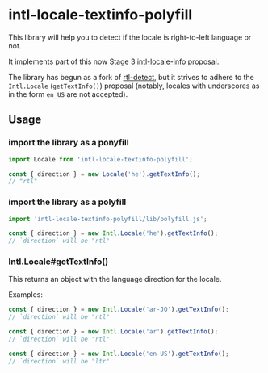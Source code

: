 # intl-locale-textinfo-polyfill

This library will help you to detect if the locale is right-to-left language or not.

It implements part of this now Stage 3 [intl-locale-info proposal](https://github.com/tc39/proposal-intl-locale-info).

The library has begun as a fork of [rtl-detect](https://github.com/shadiabuhilal/rtl-detect),
but it strives to adhere to the `Intl.Locale` (`getTextInfo()`) proposal (notably,
locales with underscores as in the form `en_US` are not accepted).

## Usage

### import the library as a ponyfill

```js
import Locale from 'intl-locale-textinfo-polyfill';

const { direction } = new Locale('he').getTextInfo();
// "rtl"
```

### import the library as a polyfill

```js
import 'intl-locale-textinfo-polyfill/lib/polyfill.js';

const { direction } = new Intl.Locale('he').getTextInfo();
// `direction` will be "rtl"
```

### Intl.Locale#getTextInfo()

This returns an object with the language direction for the locale.

Examples:

```js
const { direction } = new Intl.Locale('ar-JO').getTextInfo();
// `direction` will be "rtl"
```

```js
const { direction } = new Intl.Locale('ar').getTextInfo();
// `direction` will be "rtl"
```

```js
const { direction } = new Intl.Locale('en-US').getTextInfo();
// `direction` will be "ltr"
```
